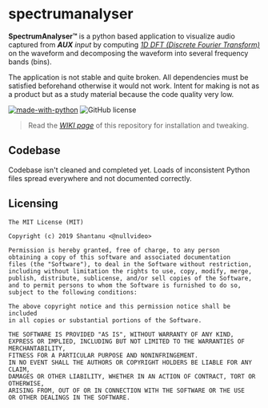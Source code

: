 # spectrumanalyser
**SpectrumAnalyser™** is a python based application to visualize audio captured from ***AUX** input* by computing [*1D DFT (Discrete Fourier Transform)*][0] on the waveform and decomposing the waveform into several frequency bands (bins).

The application is not stable and quite broken. All dependencies must be satisfied beforehand otherwise it would not work.
Intent for making is not as a product but as a study material because the code quality very low.

[![made-with-python](https://img.shields.io/badge/made%20with-Python-blue)](https://www.python.org/)
![GitHub license](https://img.shields.io/badge/license-MIT-blue)

> Read the [*WIKI page*](https://github.com/nullvideo/spectrumanalyser/wiki) of this repository for installation and tweaking.

## Codebase
Codebase isn't cleaned and completed yet. Loads of inconsistent Python files spread everywhere and not documented correctly.

## Licensing
```
The MIT License (MIT)

Copyright (c) 2019 Shantanu <@nullvideo>

Permission is hereby granted, free of charge, to any person 
obtaining a copy of this software and associated documentation 
files (the "Software"), to deal in the Software without restriction,
including without limitation the rights to use, copy, modify, merge,
publish, distribute, sublicense, and/or sell copies of the Software,
and to permit persons to whom the Software is furnished to do so,
subject to the following conditions:

The above copyright notice and this permission notice shall be included 
in all copies or substantial portions of the Software.

THE SOFTWARE IS PROVIDED "AS IS", WITHOUT WARRANTY OF ANY KIND, 
EXPRESS OR IMPLIED, INCLUDING BUT NOT LIMITED TO THE WARRANTIES OF MERCHANTABILITY, 
FITNESS FOR A PARTICULAR PURPOSE AND NONINFRINGEMENT.
IN NO EVENT SHALL THE AUTHORS OR COPYRIGHT HOLDERS BE LIABLE FOR ANY CLAIM,
DAMAGES OR OTHER LIABILITY, WHETHER IN AN ACTION OF CONTRACT, TORT OR OTHERWISE,
ARISING FROM, OUT OF OR IN CONNECTION WITH THE SOFTWARE OR THE USE 
OR OTHER DEALINGS IN THE SOFTWARE.
```
[0]: https://en.wikipedia.org/wiki/Discrete_Fourier_transform
